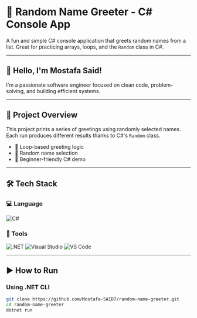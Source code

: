 # 🎲 Random Name Greeter - C# Console App

A fun and simple C# console application that greets random names from a list. Great for practicing arrays, loops, and the `Random` class in C#.

---

## 👋 Hello, I'm Mostafa Said!

I'm a passionate software engineer focused on clean code, problem-solving, and building efficient systems.

---

## 🚀 Project Overview

This project prints a series of greetings using randomly selected names. Each run produces different results thanks to C#'s `Random` class.

- 🔁 Loop-based greeting logic
- 🎲 Random name selection
- 🧠 Beginner-friendly C# demo

---

## 🛠️ Tech Stack

### 💻 Language
![C#](https://img.shields.io/badge/C%23-239120?style=flat&logo=c-sharp&logoColor=white)

### 🧰 Tools
![.NET](https://img.shields.io/badge/.NET-512BD4?style=flat&logo=dotnet&logoColor=white)
![Visual Studio](https://img.shields.io/badge/Visual%20Studio-5C2D91?style=flat&logo=visual-studio&logoColor=white)
![VS Code](https://img.shields.io/badge/VS%20Code-007ACC?style=flat&logo=visual-studio-code&logoColor=white)

---

## ▶️ How to Run

### Using .NET CLI

```bash
git clone https://github.com/Mostafa-SAID7/random-name-greeter.git
cd random-name-greeter
dotnet run
```


